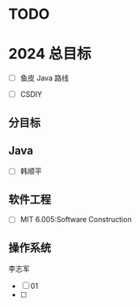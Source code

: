 # TODO

# 2024 总目标

- [ ] 鱼皮 Java 路线
- [ ] CSDIY



## 分目标

## Java

- [ ] 韩顺平

## 软件工程

- [ ] MIT 6.005:Software Construction

## 操作系统

李志军

- [ ] 01
- [ ] 